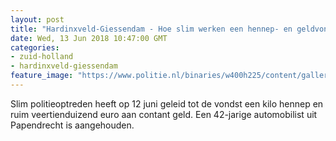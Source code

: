 ```yaml
---
layout: post
title: "Hardinxveld-Giessendam - Hoe slim werken een hennep- en geldvondst oplevert"
date: Wed, 13 Jun 2018 10:47:00 GMT
categories: 
- zuid-holland 
- hardinxveld-giessendam 
feature_image: "https://www.politie.nl/binaries/w400h225/content/gallery/politie/nieuws/2018/juni/07-rt/drugs-hg.jpg"
---
```


Slim politieoptreden heeft op 12 juni geleid tot de vondst een kilo hennep en ruim veertienduizend euro aan contant geld. Een 42-jarige automobilist uit Papendrecht is aangehouden.
